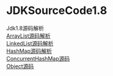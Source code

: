 # JDKSourceCode1.8
Jdk1.8源码解析<br/>
<a href="https://github.com/wupeixuan/JDKSourceCode1.8/blob/master/src/java.utilArrayList.java">ArrayList源码解析</a><br/>
<a href="https://github.com/wupeixuan/JDKSourceCode1.8/blob/master/src/LinkedList.java">LinkedList源码解析</a><br/>
<a href="https://github.com/wupeixuan/JDKSourceCode1.8/blob/master/src/HashMap.java">HashMap源码解析</a><br/>
<a href="https://github.com/wupeixuan/JDKSourceCode1.8/blob/master/src/ConcurrentHashMap.java">ConcurrentHashMap源码</a><br/>
<a href="https://github.com/wupeixuan/JDKSourceCode1.8/blob/master/src/ConcurrentHashMap.java">Object源码</a><br/>


